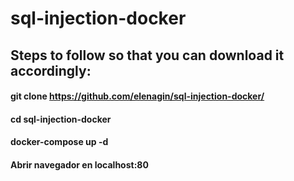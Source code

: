 # sql-injection-docker
## Steps to follow so that you can download it accordingly:

#### git clone https://github.com/elenagin/sql-injection-docker/
#### cd sql-injection-docker
#### docker-compose up -d
#### Abrir navegador en localhost:80
